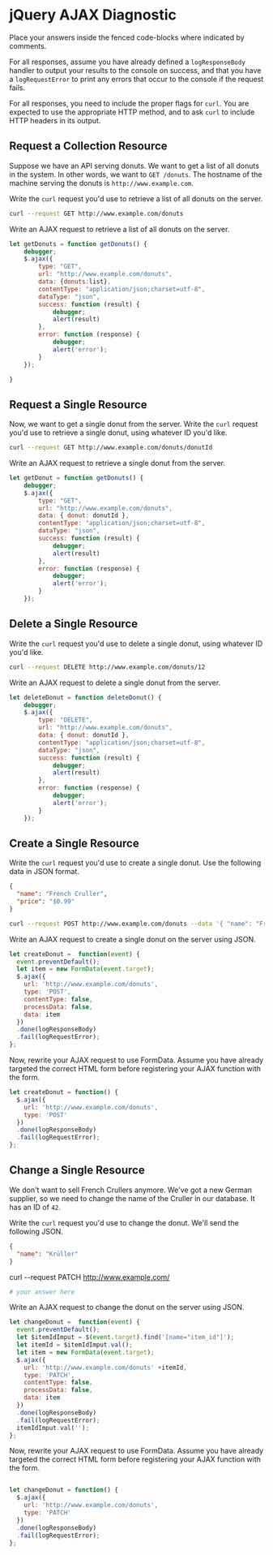 # jQuery AJAX Diagnostic

Place your answers inside the fenced code-blocks where indicated by comments.

For all responses,  assume you have already defined a `logResponseBody` handler
to output your results to the console on success, and that you have a
`logRequestError` to print any errors that occur to the console if the request
fails.

For all responses, you need to include the proper flags for `curl`. You are
expected to use the appropriate HTTP method, and to ask `curl` to include HTTP
headers in its output.

## Request a Collection Resource

Suppose we have an API serving donuts. We want to get a list of all donuts in
the system. In other words, we want to `GET /donuts`. The hostname of the
machine serving the donuts is `http://www.example.com`.

Write the `curl` request you'd use to retrieve a list of all donuts on the
server.

```sh
curl --request GET http://www.example.com/donuts

```

Write an AJAX request to retrieve a list of all donuts on the server.

```js
let getDonuts = function getDonuts() {
    debugger;
    $.ajax({
        type: "GET",
        url: "http://www.example.com/donuts",
        data: {donuts:list},
        contentType: "application/json;charset=utf-8",
        dataType: "json",
        success: function (result) {
            debugger;
            alert(result)
        },
        error: function (response) {
            debugger;
            alert('error');
        }
    });

}
```

## Request a Single Resource

Now, we want to get a single donut from the server. Write the `curl` request
you'd use to retrieve a single donut, using whatever ID you'd like.

```sh
curl --request GET http://www.example.com/donuts/donutId
```

Write an AJAX request to retrieve a single donut from the server.

```js
let getDonut = function getDonuts() {
    debugger;
    $.ajax({
        type: "GET",
        url: "http://www.example.com/donuts",
        data: { donut: donutId },
        contentType: "application/json;charset=utf-8",
        dataType: "json",
        success: function (result) {
            debugger;
            alert(result)
        },
        error: function (response) {
            debugger;
            alert('error');
        }
    });
```

## Delete a Single Resource

Write the `curl` request you'd use to delete a single donut, using whatever ID
you'd like.

```sh
curl --request DELETE http://www.example.com/donuts/12

```

Write an AJAX request to delete a single donut from the server.

```js
let deleteDonut = function deleteDonut() {
    debugger;
    $.ajax({
        type: "DELETE",
        url: "http://www.example.com/donuts",
        data: { donut: donutId },
        contentType: "application/json;charset=utf-8",
        dataType: "json",
        success: function (result) {
            debugger;
            alert(result)
        },
        error: function (response) {
            debugger;
            alert('error');
        }
    });

```

## Create a Single Resource

Write the `curl` request you'd use to create a single donut. Use the following
data in JSON format.

```json
{
  "name": "French Cruller",
  "price": "$0.99"
}
```

```sh
curl --request POST http://www.example.com/donuts --data '{ "name": "French Cruller", "price": $0.99}'

```

Write an AJAX request to create a single donut on the server using JSON.

```js
let createDonut =  function(event) {
  event.preventDefault();
  let item = new FormData(event.target);
  $.ajax({
    url: 'http://www.example.com/donuts',
    type: 'POST',
    contentType: false,
    processData: false,
    data: item
  })
  .done(logResponseBody)
  .fail(logRequestError);
};
```

Now, rewrite your AJAX request to use FormData. Assume you have already targeted
the correct HTML form before registering your AJAX function with the form.

```js
let createDonut = function() {
  $.ajax({
    url: 'http://www.example.com/donuts',
    type: 'POST'
  })
  .done(logResponseBody)
  .fail(logRequestError);
};
```

## Change a Single Resource

We don't want to sell French Crullers anymore. We've got a new German supplier,
so we need to change the name of the Cruller in our database. It has an ID of
`42`.

Write the `curl` request you'd use to change the donut. We'll send the following
JSON.

```json
{
  "name": "Krüller"
}
```
curl --request PATCH http://www.example.com/

```sh
# your answer here
```

Write an AJAX request to change the donut on the server using JSON.

```js
let changeDonut =  function(event) {
  event.preventDefault();
  let $itemIdImput = $(event.target).find('[name="item_id"]');
  let itemId = $itemIdImput.val();
  let item = new FormData(event.target);
  $.ajax({
    url: 'http://www.example.com/donuts' +itemId,
    type: 'PATCH',
    contentType: false,
    processData: false,
    data: item
  })
  .done(logResponseBody)
  .fail(logRequestError);
  itemIdImput.val('');
};

```

Now, rewrite your AJAX request to use FormData. Assume you have already targeted
the correct HTML form before registering your AJAX function with the form.

```js

let changeDonut = function() {
  $.ajax({
    url: 'http://www.example.com/donuts',
    type: 'PATCH'
  })
  .done(logResponseBody)
  .fail(logRequestError);
};
```

